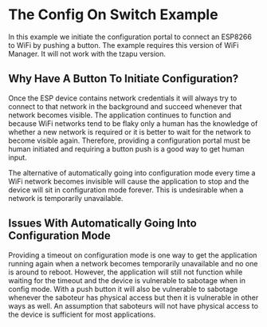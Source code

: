 # The Config On Switch Example
In this example we initiate the configuration portal to connect an ESP8266 to WiFi by pushing a button. The example requires this version of WiFi Manager. It will not work with the tzapu version.

## Why Have A Button To Initiate Configuration?
Once the ESP device contains network credentials it will always try to connect to that network in the background and succeed whenever that network becomes visible. The application continues to function and because WiFi networks tend to be flaky only a human has the knowledge of whether a new network is required or it is better to wait for the network to become visible again. Therefore, providing a configuration portal must be human initiated and requiring a button push is a good way to get human input. 

The alternative of automatically going into configuration mode every time a WiFi network becomes invisible will cause the application to stop and the device will sit in configuration mode forever. This is undesirable when a network is temporarily unavailable. 

## Issues With Automatically Going Into Configuration Mode
Providing a timeout on configuration mode is one way to get the application running again when a network becomes temporarily unavailable and no one is around to reboot. However, the application will still not function while waiting for the timeout and the device is vulnerable to sabotage when in config mode. With a push button it will also be vulnerable to sabotage whenever the saboteur has physical access but then it is vulnerable in other ways as well. An assumption that saboteurs will not have physical access to the device is sufficient for most applications. 


